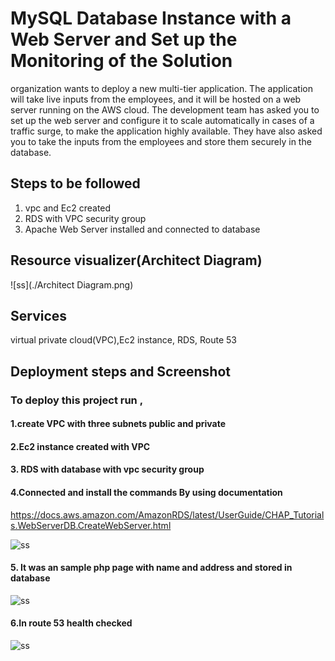 # MySQL Database Instance with a Web Server and Set up the Monitoring of the Solution

organization wants to deploy a new multi-tier application. The application will take live inputs from the employees, and it will be hosted on a web server running on the AWS cloud. The development team has asked you to set up the web server and configure it to scale automatically in cases of a traffic surge, to make the application highly available. They have also asked you to take the inputs from the employees and store them securely in the database.

## Steps to be followed

1. vpc and Ec2 created
2. RDS with VPC security group
3. Apache Web Server installed and connected to database

## Resource visualizer(Architect Diagram)

![ss](./Architect Diagram.png)

## Services

virtual private cloud(VPC),Ec2 instance, RDS, Route 53

## Deployment steps and Screenshot

### To deploy this project run ,

#### 1.create VPC with three subnets public and private

#### 2.Ec2 instance created with VPC

#### 3. RDS with database with vpc security group

#### 4.Connected and install the commands By using documentation

https://docs.aws.amazon.com/AmazonRDS/latest/UserGuide/CHAP_Tutorials.WebServerDB.CreateWebServer.html

![ss](./image/1.png)

#### 5. It was an sample php page with name and address and stored in database

![ss](./image/2.png)

#### 6.In route 53 health checked

![ss](./image/3.png)
